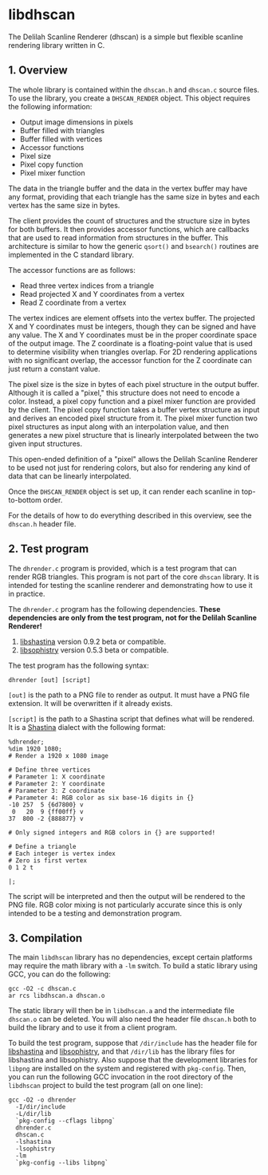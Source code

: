 # libdhscan

The Delilah Scanline Renderer (dhscan) is a simple but flexible scanline rendering library written in C.

## 1. Overview

The whole library is contained within the `dhscan.h` and `dhscan.c` source files.  To use the library, you create a `DHSCAN_RENDER` object.  This object requires the following information:

- Output image dimensions in pixels
- Buffer filled with triangles
- Buffer filled with vertices
- Accessor functions
- Pixel size
- Pixel copy function
- Pixel mixer function

The data in the triangle buffer and the data in the vertex buffer may have any format, providing that each triangle has the same size in bytes and each vertex has the same size in bytes.

The client provides the count of structures and the structure size in bytes for both buffers.  It then provides accessor functions, which are callbacks that are used to read information from structures in the buffer.  This architecture is similar to how the generic `qsort()` and `bsearch()` routines are implemented in the C standard library.

The accessor functions are as follows:

- Read three vertex indices from a triangle
- Read projected X and Y coordinates from a vertex
- Read Z coordinate from a vertex

The vertex indices are element offsets into the vertex buffer.  The projected X and Y coordinates must be integers, though they can be signed and have any value.  The X and Y coordinates must be in the proper coordinate space of the output image.  The Z coordinate is a floating-point value that is used to determine visibility when triangles overlap.  For 2D rendering applications with no significant overlap, the accessor function for the Z coordinate can just return a constant value.

The pixel size is the size in bytes of each pixel structure in the output buffer.  Although it is called a "pixel," this structure does not need to encode a color.  Instead, a pixel copy function and a pixel mixer function are provided by the client.  The pixel copy function takes a buffer vertex structure as input and derives an encoded pixel structure from it.  The pixel mixer function two pixel structures as input along with an interpolation value, and then generates a new pixel structure that is linearly interpolated between the two given input structures.

This open-ended definition of a "pixel" allows the Delilah Scanline Renderer to be used not just for rendering colors, but also for rendering any kind of data that can be linearly interpolated.

Once the `DHSCAN_RENDER` object is set up, it can render each scanline in top-to-bottom order.

For the details of how to do everything described in this overview, see the `dhscan.h` header file.

## 2. Test program

The `dhrender.c` program is provided, which is a test program that can render RGB triangles.  This program is not part of the core `dhscan` library.  It is intended for testing the scanline renderer and demonstrating how to use it in practice.

The `dhrender.c` program has the following dependencies.  __These dependencies are only from the test program, not for the Delilah Scanline Renderer!__

1. [libshastina](http://www.purl.org/canidtech/r/shastina) version 0.9.2 beta or compatible.
2. [libsophistry](http://www.purl.org/canidtech/r/libsophistry) version 0.5.3 beta or compatible.

The test program has the following syntax:

    dhrender [out] [script]

`[out]` is the path to a PNG file to render as output.  It must have a PNG file extension.  It will be overwritten if it already exists.

`[script]` is the path to a Shastina script that defines what will be rendered.  It is a [Shastina](http://www.purl.org/canidtech/r/shastina) dialect with the following format:

    %dhrender;
    %dim 1920 1080;
    # Render a 1920 x 1080 image

    # Define three vertices
    # Parameter 1: X coordinate
    # Parameter 2: Y coordinate
    # Parameter 3: Z coordinate
    # Parameter 4: RGB color as six base-16 digits in {}
    -10 257  5 {6d7800} v
     0   20  9 {ff00ff} v
    37  800 -2 {888877} v

    # Only signed integers and RGB colors in {} are supported!

    # Define a triangle
    # Each integer is vertex index
    # Zero is first vertex
    0 1 2 t

    |;

The script will be interpreted and then the output will be rendered to the PNG file.  RGB color mixing is not particularly accurate since this is only intended to be a testing and demonstration program.

## 3. Compilation

The main `libdhscan` library has no dependencies, except certain platforms may require the math library with a `-lm` switch.  To build a static library using GCC, you can do the following:

    gcc -O2 -c dhscan.c
    ar rcs libdhscan.a dhscan.o

The static library will then be in `libdhscan.a` and the intermediate file `dhscan.o` can be deleted.  You will also need the header file `dhscan.h` both to build the library and to use it from a client program.

To build the test program, suppose that `/dir/include` has the header file for [libshastina](http://www.purl.org/canidtech/r/shastina) and [libsophistry](http://www.purl.org/canidtech/r/libsophistry), and that `/dir/lib` has the library files for libshastina and libsophistry.  Also suppose that the development libraries for `libpng` are installed on the system and registered with `pkg-config`.  Then, you can run the following GCC invocation in the root directory of the `libdhscan` project to build the test program (all on one line):

    gcc -O2 -o dhrender
      -I/dir/include
      -L/dir/lib
      `pkg-config --cflags libpng`
      dhrender.c
      dhscan.c
      -lshastina
      -lsophistry
      -lm
      `pkg-config --libs libpng`
